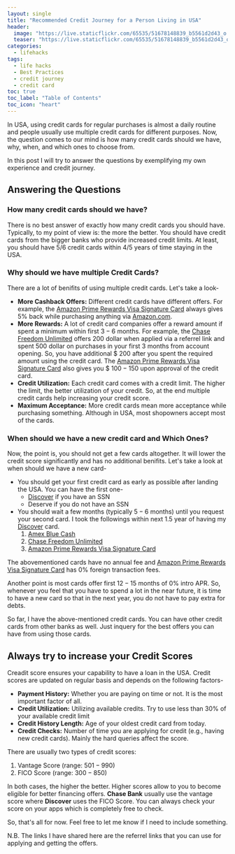 ```yaml
---
layout: single
title: "Recommended Credit Journey for a Person Living in USA"
header:
  image: "https://live.staticflickr.com/65535/51678148839_b5561d2d43_o.png"
  teaser: "https://live.staticflickr.com/65535/51678148839_b5561d2d43_o.png"
categories:
  - lifehacks
tags:
  - life hacks
  - Best Practices
  - credit journey
  - credit card
toc: true
toc_label: "Table of Contents"
toc_icon: "heart"
---
```



In USA, using credit cards for regular purchases is almost a daily routine and people usually use multiple credit cards for different purposes. Now, the question comes to our mind is how many credit cards should we have, why, when, and which ones to choose from.

In this post I will try to answer the questions by exemplifying my own experience and credit journey.

## Answering the Questions
### How many credit cards should we have?
There is no best answer of exactly how many credit cards you should have. Typically, to my point of view is: the more the better. You should have credit cards from the bigger banks who provide increased credit limits. At least, you should have $5/6$ credit cards within $4/5$ years of time staying in the USA.

### Why should we have multiple Credit Cards?
There are a lot of benifits of using multiple credit cards. Let's take a look-
* **More Cashback Offers:** Different credit cards have different offers. For example, the [Amazon Prime Rewards Visa Signature Card](https://www.amazon.com/Amazon-Prime-Rewards-Visa-Signature-Card/dp/BT00LN946S) always gives $5\%$ back while purchasing anything via [Amazon.com](https://www.amazon.com).
* **More Rewards:** A lot of credit card companies offer a reward amount if spent a minimum within first $3-6$ months. For example, the [Chase Freedom Unlimited](https://www.referyourchasecard.com/18a/2W4TCPPJ1B) offers $200$ dollar when applied via a referrel link and spent $500$ dollar on purchases in your first $3$ months from account opening. So, you have additional $ $200$ after you spent the required amount using the credit card. The [Amazon Prime Rewards Visa Signature Card](https://www.amazon.com/Amazon-Prime-Rewards-Visa-Signature-Card/dp/BT00LN946S) also gives you $ $100-150$ upon approval of the credit card.
* **Credit Utilization:** Each credit card comes with a credit limit. The higher the limit, the better utilization of your credit. So, at the end multiple credit cards help increasing your credit score. 
* **Maximum Acceptance:** More credit cards mean more acceptance while purchasing something. Although in USA, most shopowners accept most of the cards.

### When should we have a new credit card and Which Ones?
Now, the point is, you should not get a few cards altogether. It will lower the credit score significantly and has no additional benifits. Let's take a look at when should we have a new card-
* You should get your first credit card as early as possible after landing the USA. You can have the first one-
	* [Discover](https://refer.discover.com/s/shantoroy2016?advocate.partner_share_id=5161100829) if you have an SSN
	* Deserve if you do not have an SSN
* You should wait a few months (typically $5-6$ months) until you request your second card. I took the followings within next $1.5$ year of having my [Discover](https://refer.discover.com/s/shantoroy2016?advocate.partner_share_id=5161100829) card.
	1. [Amex Blue Cash](http://refer.amex.us/SHANTR9FRc?xl=cp15)
	2. [Chase Freedom Unlimited](https://www.referyourchasecard.com/18a/2W4TCPPJ1B)
	3. [Amazon Prime Rewards Visa Signature Card](https://www.amazon.com/Amazon-Prime-Rewards-Visa-Signature-Card/dp/BT00LN946S)
 
 The abovementioned cards have no annual fee and [Amazon Prime Rewards Visa Signature Card](https://www.amazon.com/Amazon-Prime-Rewards-Visa-Signature-Card/dp/BT00LN946S) has $0\%$ foreign transaction fees. 

Another point is most cards offer first $12-15$ months of $0\%$ intro APR. So, whenever you feel that you have to spend a lot in the near future, it is time to have a new card so that in the next year, you do not have to pay extra for debts.

So far, I have the above-mentioned credit cards. You can have other credit cards from other banks as well. Just inquery for the best offers you can have from using those cards.

## Always try to increase your Credit Scores
Creadit score ensures your capability to have a loan in the USA. Credit scores are updated on regular basis and depends on the following factors-
* **Payment History:** Whether you are paying on time or not. It is the most important factor of all.
* **Credit Utilization:** Utilizing available credits. Try to use less than $30\%$ of your available credit limit
* **Credit History Length:** Age of your oldest credit card from today.
* **Credit Checks:** Number of time you are applying for credit (e.g., having new credit cards). Mainly the hard queries affect the score.

There are usually two types of credit scores:
1. Vantage Score (range: $501-990$)
2. FICO Score (range: $300-850$)

In both cases, the higher the better. Higher scores allow to you to become eligible for better financing offers. **Chase Bank** usually use the vantage score where **Discover** uses the FICO Score. You can always check your score on your apps which is completely free to check.

So, that's all for now. Feel free to let me know if I need to include something.

N.B. The links I have shared here are the referrel links that you can use for applying and getting the offers.


<!--stackedit_data:
eyJoaXN0b3J5IjpbLTEyNzAxNTE1NTAsLTE3NTk1MjEyNDBdfQ
==
-->